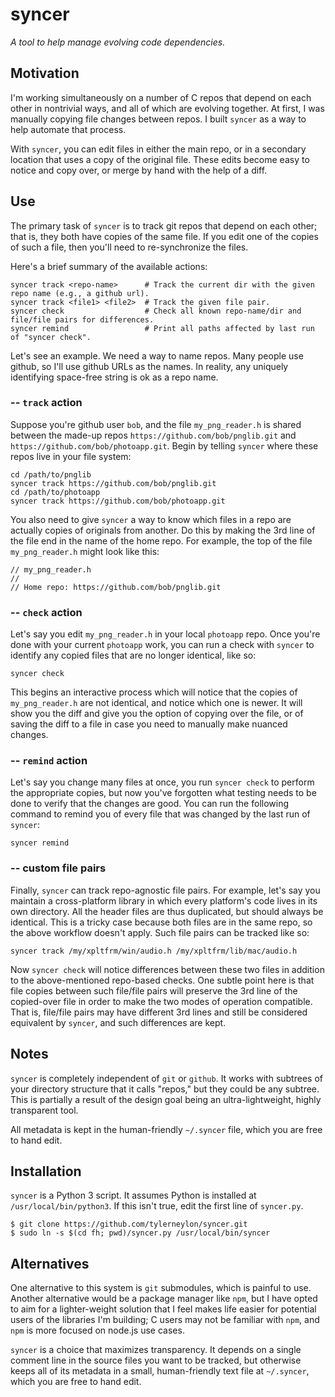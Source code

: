 # syncer

*A tool to help manage evolving code dependencies.*

## Motivation

I'm working simultaneously on a number of C repos that
depend on each other in nontrivial ways, and all of
which are evolving together. At first, I was manually
copying file changes between repos. I built
`syncer` as a way to help automate that process.

With `syncer`, you can edit files in either the main
repo, or in a secondary location that uses a copy of
the original file. These edits become easy to notice
and copy over, or merge by hand with the help of a diff.

## Use

The primary task of `syncer` is to track git repos that
depend on each other; that is, they both have copies of
the same file. If you edit one of the copies of
such a file, then you'll need to re-synchronize
the files.

Here's a brief summary of the available actions:
```
syncer track <repo-name>      # Track the current dir with the given repo name (e.g., a github url).
syncer track <file1> <file2>  # Track the given file pair.
syncer check                  # Check all known repo-name/dir and file/file pairs for differences.
syncer remind                 # Print all paths affected by last run of "syncer check".
```

Let's see an example.
We need a way to name repos. Many people use github,
so I'll use github URLs as the names. In reality, any
uniquely identifying space-free string is ok as a repo name.

### -- `track` action

Suppose you're github user `bob`, and
the file `my_png_reader.h` is shared between the
made-up repos `https://github.com/bob/pnglib.git` and
`https://github.com/bob/photoapp.git`. Begin by
telling `syncer` where these repos live in your
file system:

    cd /path/to/pnglib
    syncer track https://github.com/bob/pnglib.git
    cd /path/to/photoapp
    syncer track https://github.com/bob/photoapp.git

You also need to give `syncer` a way to know which files in a repo are
actually copies of originals from another. Do this by making the 3rd
line of the file end in the name of the home repo. For example, the
top of the file `my_png_reader.h` might look like this:

```
// my_png_reader.h
//
// Home repo: https://github.com/bob/pnglib.git
```

### -- `check` action

Let's say you edit `my_png_reader.h` in your local `photoapp` repo.
Once you're done with your current `photoapp` work, you can run
a check with `syncer` to identify any copied files that are no longer
identical, like so:

    syncer check

This begins an interactive process which will notice that the
copies of `my_png_reader.h` are not identical, and notice which one
is newer. It will show you the diff and give you the option of copying
over the file, or of saving the diff to a file in case you need to
manually make nuanced changes.

### -- `remind` action

Let's say you change many files at once, you run `syncer check` to
perform the appropriate copies, but now you've forgotten what testing
needs to be done to verify that the changes are good. You can run
the following command to remind you of every file that was changed
by the last run of `syncer`:

    syncer remind

### -- custom file pairs

Finally, `syncer` can track repo-agnostic file pairs. For example,
let's say you maintain a cross-platform library in which every platform's
code lives in its own directory. All the header files are thus duplicated,
but should always be identical.
This is a tricky case because both files are in the same repo, so the
above workflow doesn't apply.
Such file pairs can be tracked like so:

    syncer track /my/xpltfrm/win/audio.h /my/xpltfrm/lib/mac/audio.h

Now `syncer check` will notice differences between these two files in
addition to the above-mentioned repo-based checks. One subtle point here
is that file copies between such file/file pairs will preserve the 3rd
line of the copied-over file in order to make the two modes of operation
compatible. That is, file/file pairs may have different 3rd lines and
still be considered equivalent by `syncer`, and such differences are
kept.

## Notes

`syncer` is completely independent of `git` or `github`. It works
with subtrees of your directory structure that it calls "repos," but
they could be any subtree. This is partially a result of the design
goal being an ultra-lightweight, highly transparent tool.

All metadata is kept in the human-friendly `~/.syncer` file, which
you are free to hand edit.

## Installation

`syncer` is a Python 3 script. It assumes Python is
installed at `/usr/local/bin/python3`. If this isn't
true, edit the first line of `syncer.py`.

    $ git clone https://github.com/tylerneylon/syncer.git
    $ sudo ln -s $(cd fh; pwd)/syncer.py /usr/local/bin/syncer

## Alternatives

One alternative to this system is `git` submodules,
which is painful to use. Another alternative would
be a package manager like `npm`, but I have opted to
aim for a lighter-weight solution that I feel makes
life easier for potential users of the libraries I'm
building; C users may not be familiar with `npm`,
and `npm` is more focused on node.js use cases.

`syncer` is a choice that maximizes transparency.
It depends on a single comment line in the source
files you want to be tracked, but otherwise keeps all
of its metadata in a small, human-friendly text
file at `~/.syncer`, which you are free to hand edit.
